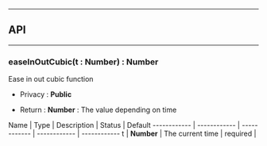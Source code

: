 


-----------------------------
## API
-----------------------------

### easeInOutCubic(t : Number) : Number
Ease in out cubic function

- Privacy : **Public**

- Return : **Number** : The value depending on time

Name | Type | Description | Status | Default
------------ | ------------ | ------------ | ------------ | ------------
t | **Number** | The current time | required | 



